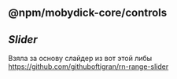 ## @npm/mobydick-core/controls

## ***Slider***

Взяла за основу слайдер из вот этой либы https://github.com/githuboftigran/rn-range-slider
